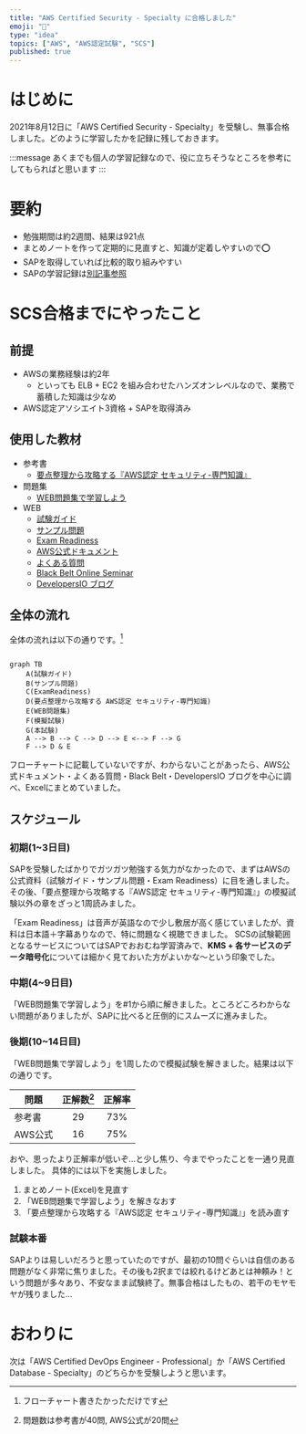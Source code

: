 ```yaml
---
title: "AWS Certified Security - Specialty に合格しました"
emoji: "💯"
type: "idea"
topics: ["AWS", "AWS認定試験", "SCS"]
published: true
---
```


# はじめに

2021年8月12日に「AWS Certified Security - Specialty」を受験し、無事合格しました。どのように学習したかを記録に残しておきます。

:::message
あくまでも個人の学習記録なので、役に立ちそうなところを参考にしてもらればと思います
:::

# 要約

* 勉強期間は約2週間、結果は921点
* まとめノートを作って定期的に見直すと、知識が定着しやすいので⭕️
* SAPを取得していれば比較的取り組みやすい
* SAPの学習記録は[別記事参照](https://zenn.dev/sunazukin/articles/1272bb2a1f179d)

# SCS合格までにやったこと

## 前提

* AWSの業務経験は約2年
  * といっても ELB + EC2 を組み合わせたハンズオンレベルなので、業務で蓄積した知識は少なめ
* AWS認定アソシエイト3資格 + SAPを取得済み

## 使用した教材

* 参考書
  * [要点整理から攻略する『AWS認定 セキュリティ-専門知識』](https://www.amazon.co.jp/%E8%A6%81%E7%82%B9%E6%95%B4%E7%90%86%E3%81%8B%E3%82%89%E6%94%BB%E7%95%A5%E3%81%99%E3%82%8B%E3%80%8EAWS%E8%AA%8D%E5%AE%9A-%E3%82%BB%E3%82%AD%E3%83%A5%E3%83%AA%E3%83%86%E3%82%A3-%E5%B0%82%E9%96%80%E7%9F%A5%E8%AD%98%E3%80%8F-Compass-Books%E3%82%B7%E3%83%AA%E3%83%BC%E3%82%BA-NRI%E3%83%8D%E3%83%83%E3%83%88%E3%82%B3%E3%83%A0%E6%A0%AA%E5%BC%8F%E4%BC%9A%E7%A4%BE-ebook/dp/B08DCLRHC7/ref=sr_1_3?dchild=1&qid=1629022942&s=digital-text&sr=1-3&text=NRI%E3%83%8D%E3%83%83%E3%83%88%E3%82%B3%E3%83%A0%E6%A0%AA%E5%BC%8F%E4%BC%9A%E7%A4%BE)
* 問題集
  * [WEB問題集で学習しよう](https://aws.koiwaclub.com/)
* WEB
  * [試験ガイド](https://d1.awsstatic.com/ja_JP/training-and-certification/docs-security-spec/AWS-Certified-Security-Specialty_Exam-Guide.pdf)
  * [サンプル問題](https://d1.awsstatic.com/ja_JP/training-and-certification/docs-security-spec/AWS-Certified-Security-Speciality_Sample-Questions.pdf)
  * [Exam Readiness](https://www.aws.training/Details/eLearning?id=34786&ep=sec&sec=spec_security)
  * [AWS公式ドキュメント](https://docs.aws.amazon.com/index.html)
  * [よくある質問](https://aws.amazon.com/jp/faqs/?nc1=f_dr)
  * [Black Belt Online Seminar](https://aws.amazon.com/jp/aws-jp-introduction/aws-jp-webinar-service-cut/)
  * [DevelopersIO ブログ](https://dev.classmethod.jp/)

## 全体の流れ

全体の流れは以下の通りです。[^1]

```mermaid

graph TB
    A(試験ガイド)
    B(サンプル問題)
    C(ExamReadiness)
    D(要点整理から攻略する AWS認定 セキュリティ-専門知識)
    E(WEB問題集)
    F(模擬試験)
    G(本試験)
    A --> B --> C --> D --> E <--> F --> G
    F --> D & E

```

フローチャートに記載していないですが、わからないことがあったら、AWS公式ドキュメント・よくある質問・Black Belt・DevelopersIO ブログを中心に調べ、Excelにまとめていました。

## スケジュール

### 初期(1~3日目)

SAPを受験したばかりでガツガツ勉強する気力がなかったので、まずはAWSの公式資料（試験ガイド・サンプル問題・Exam Readiness）に目を通しました。その後、「要点整理から攻略する『AWS認定 セキュリティ-専門知識』」の模擬試験以外の章をざっと1周読みました。

「Exam Readiness」は音声が英語なので少し敷居が高く感じていましたが、資料は日本語＋字幕ありなので、特に問題なく視聴できました。
SCSの試験範囲となるサービスについてはSAPでおおむね学習済みで、**KMS + 各サービスのデータ暗号化**については細かく見ておいた方がよいかな～という印象でした。

### 中期(4~9日目)

「WEB問題集で学習しよう」を#1から順に解きました。ところどころわからない問題がありましたが、SAPに比べると圧倒的にスムーズに進みました。

### 後期(10~14日目)

「WEB問題集で学習しよう」を1周したので模擬試験を解きました。結果は以下の通りです。

| 問題 | 正解数[^2] | 正解率 |
| ---- | :----: | :----: |
| 参考書 | 29 | 73% |
| AWS公式 | 16 | 75% |

おや、思ったより正解率が低いぞ…と少し焦り、今までやったことを一通り見直しました。
具体的には以下を実施しました。

1. まとめノート(Excel)を見直す
2. 「WEB問題集で学習しよう」を解きなおす
3. 「要点整理から攻略する『AWS認定 セキュリティ-専門知識』」を読み直す

### 試験本番

SAPよりは易しいだろうと思っていたのですが、最初の10問ぐらいは自信のある問題がなく非常に焦りました。その後も2択までは絞れるけどあとは神頼み！という問題が多々あり、不安なまま試験終了。無事合格はしたもの、若干のモヤモヤが残りました…

# おわりに

次は「AWS Certified DevOps Engineer - Professional」か「AWS Certified Database - Specialty」のどちらかを受験しようと思います。

[^1]: フローチャート書きたかっただけです
[^2]: 問題数は参考書が40問, AWS公式が20問
